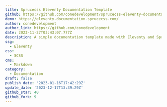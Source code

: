 ```yaml
---
title: Sprucecss Eleventy Documentation Template
github: https://github.com/conedevelopment/sprucecss-eleventy-documentation-template
demo: https://eleventy-documentation.sprucecss.com/
author: conedevelopment
author_link: https://github.com/conedevelopment
date: 2023-11-27T03:43:07.777Z
description: A simple documentation template made with Eleventy and Spruce CSS.
ssg:
  - Eleventy
css:
  - SCSS
cms:
  - Markdown
category:
  - Documentation
draft: false
publish_date: '2023-01-16T17:42:29Z'
update_date: '2023-12-17T13:39:29Z'
github_star: 40
github_fork: 9
---
```

